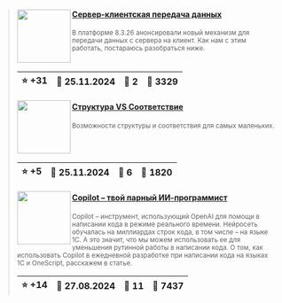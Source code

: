 ﻿<div id="infostart_posts">


> <img src="https://infostart.ru/upload/iblock/a83/a833410030d329054238b9d5976ff0c9.png?e9392fae-bea8-4aa2-8c57-4349a70fa53a" width="96" align="left"> 
> <h4 style="color: white;"><a href="https://infostart.ru/1c/articles/2242478/">Сервер-клиентская передача данных</a></h4>
> <small>В платформе 8.3.26 анонсировали новый механизм для передачи данных с сервера на клиент. Как нам с этим работать, постараюсь разобраться ниже.</small>  
> <br clear="left">
>
> | :star: +31 |  :calendar: 25.11.2024 |  :speech_balloon: 2 |  :eyes: 3329 |
>  |-|-|-|-|  
> <img src="https://infostart.ru/upload/iblock/dae/dae9a5450c91b41120263e209af8dab1.jpg?c1253759-05b7-4a76-ba9d-f8500f1652d2" width="96" align="left"> 
> <h4 style="color: white;"><a href="https://infostart.ru/1c/articles/2183465/">Структура VS Соответствие</a></h4>
> <small>Возможности структуры и соответствия для самых маленьких.</small>  
> <br clear="left">
>
> | :star: +5 |  :calendar: 25.11.2024 |  :speech_balloon: 6 |  :eyes: 1820 |
>  |-|-|-|-|  
> <img src="https://infostart.ru/upload/iblock/e92/e9229466ef5717a593907d1577031b21.jpg?97abba24-5196-4672-8147-35b8fb09b467" width="96" align="left"> 
> <h4 style="color: white;"><a href="https://infostart.ru/1c/articles/2175351/">Copilot – твой парный ИИ-программист</a></h4>
> <small>Copilot – инструмент, использующий OpenAI для помощи в написании кода в режиме реального времени. Нейросеть обучалась на миллиардах строк кода, в том числе – на языке 1С. А это значит, что мы можем использовать ее для уменьшения рутинной работы в написании кода. О том, как использовать Copilot в ежедневной разработке при написании кода на языках 1С и OneScript, расскажем в статье.</small>  
> <br clear="left">
>
> | :star: +14 |  :calendar: 27.08.2024 |  :speech_balloon: 11 |  :eyes: 7437 |
>  |-|-|-|-|  
</div>
